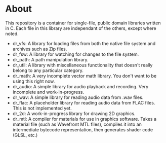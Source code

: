 # About
This repository is a container for single-file, public domain libraries written in C. Each
file in this library are independant of the others, except where noted.

- dr_vfs: A library for loading files from both the native file system and archives
such as Zip files.
- dr_fsw: A library for watching for changes to the file system.
- dr_path: A path manipulation library.
- dr_util: A library with miscellaneous functionality that doesn't really belong to
any particular category.
- dr_math: A very incomplete vector math library. You don't want to be using this
right now.
- dr_audio: A simple library for audio playback and recording. Very incomplete and
work-in-progress.
- dr_wav: A simple library for reading audio data from .wav files.
- dr_flac: A placeholder library for reading audio data from FLAC files. This is not
implemented yet.
- dr_2d: A work-in-progress library for drawing 2D graphics.
- dr_mtl: A compiler for materials for use in graphics software. Takes a material file
(such as Wavefront MTL files), compiles it into an intermediate bytecode representation,
then generates shader code (GLSL, etc.)